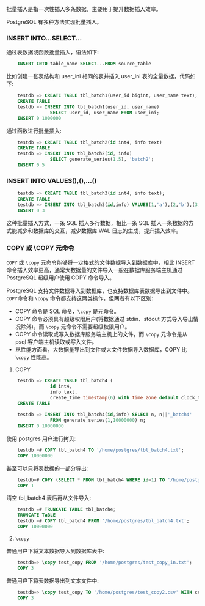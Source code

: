 
批量插入是指一次性插入多条数据，主要用于提升数据插入效率。

PostgreSQL 有多种方法实现批量插入。

### INSERT INTO...SELECT...

通过表数据或函数批量插入，语法如下:
```sql
    INSERT INTO table_name SELECT...FROM source_table
```

比如创建一张表结构和 user_ini 相同的表并插入 user_ini 表的全量数据，代码如下:
```sql
    testdb => CREATE TABLE tbl_batch1(user_id bigint, user_name text);
    CREATE TABLE
    testdb => INSERT INTO tbl_batch1(user_id, user_name)
                SELECT user_id, user_name FROM user_ini;
    INSERT 0 1000000
```

通过函数进行批量插入:
```sql
    testdb => CREATE TABLE tbl_batch2(id int4, info text)
    CREATE TABLE
    testdb => INSERT INTO tbl_batch2(id, info)
                SELECT generate_series(1,5), 'batch2';
    INSERT 0 5
```

### INSERT INTO VALUES(),(),...()

```sql
    testdb => CREATE TABLE tbl_batch3(id int4, info text);
    CREATE TABLE
    testdb => INSERT INTO tbl_batch3(id,info) VALUES(1,'a'),(2,'b'),(3,'c');
    INSERT 0 3
```
这种批量插入方式，一条 SQL 插入多行数据，相比一条 SQL 插入一条数据的方式能减少和数据库的交互，减少数据库 WAL 日志的生成，提升插入效率。

### COPY 或 \COPY 元命令

`COPY` 或 `\copy` 元命令能够将一定格式的文件数据导入到数据库中，相比 INSERT 命令插入效率更高，通常大数据量的文件导入一般在数据库服务端主机通过 PostgreSQL 超级用户使用 COPY 命令导入。

PostgreSQL 支持文件数据导入到数据库，也支持数据库表数据导出到文件中。 `COPY`命令和 `\copy` 命令都支持这两类操作，但两者有以下区别:
* COPY 命令是 SQL 命令，`\copy` 是元命令。
* COPY 命令必须具有超级权限用户(将数据通过 stdin、stdout 方式导入导出情况除外)，而 `\copy` 元命令不需要超级权限用户。
* COPY 命令读取或写入数据库服务端主机上的文件，而 `\copy` 元命令是从 psql 客户端主机读取或写入文件。
* 从性能方面看，大数据量导出到文件或大文件数据导入数据库，COPY 比 `\copy` 性能高。

1. COPY

```sql
    testdb => CREATE TABLE tbl_batch4 (
                id int4,
                info text,
                create_time timestamp(6) with time zone default clock_timestamp());
    CREATE TABLE
    
    testdb => INSERT INTO tbl_batch4(id,info) SELECT n, n||'_batch4'
                FROM generate_series(1,10000000) n;
    INSERT 0 10000000
```

使用 postgres 用户进行拷贝:
```sql
    testdb =# COPY tbl_batch4 TO '/home/postgres/tbl_batch4.txt';
    COPY 10000000
```
甚至可以只将表数据的一部分导出:
```sql
    testdb=# COPY (SELECT * FROM tbl_batch4 WHERE id=1) TO '/home/postgres/tbl_batch4_part.txt';
    COPY 1
```

清空 tbl_batch4 表后再从文件导入:
```sql
    testdb =# TRUNCATE TABLE tbl_batch4;
    TRUNCATE TaBLE
    testdb =# COPY tbl_batch4 FROM '/home/postgres/tbl_batch4.txt';
    COPY 10000000
```

2. `\copy`

普通用户下将文本数据导入到数据库表中:
```sql
    testdb=> \copy test_copy FROM '/home/postgres/test_copy_in.txt';
    COPY 3
```

普通用户下将表数据导出到文本文件中:
```sql
    testdb=> \copy test_copy TO '/home/postgres/test_copy2.csv' WITH csv header;
    COPY 3
```